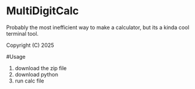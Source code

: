 # MultiDigitCalc

Probably the most inefficient way to make a calculator, but its a kinda cool terminal tool.

Copyright (C) 2025

#Usage

1. download the zip file
2. download python
3. run calc file
